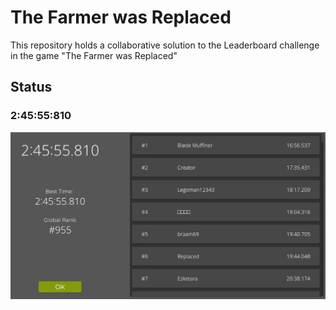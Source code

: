 # The Farmer was Replaced

This repository holds a collaborative solution to the Leaderboard challenge in the game "The Farmer was Replaced"

## Status

### 2:45:55:810

![alt text](image.png)

